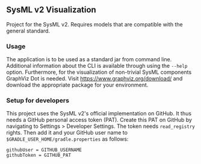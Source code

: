 ## SysML v2 Visualization

Project for the SysML v2. Requires models that are compatible with the general standard.

### Usage

The application is to be used as a standard jar from command line. Additional information about the CLI is available through using the `--help` option.
Furthermore, for the visualization of non-trivial SysML components GraphViz Dot is needed. Visit https://www.graphviz.org/download/ and download the appropriate package for your environment.

### Setup for developers

This project uses the SysML v2's official implementation on GitHub. It thus needs a GitHub personal access token
(PAT). Create this PAT on GitHub by navigating to Settings > Developer Settings. The token needs `read_registry`
rights. Then add it and your GitHub user name to `$GRADLE_USER_HOME/gradle.properties` as follows:
```
githubUser = GITHUB_USERNAME
githubToken = GITHUB_PAT
```
